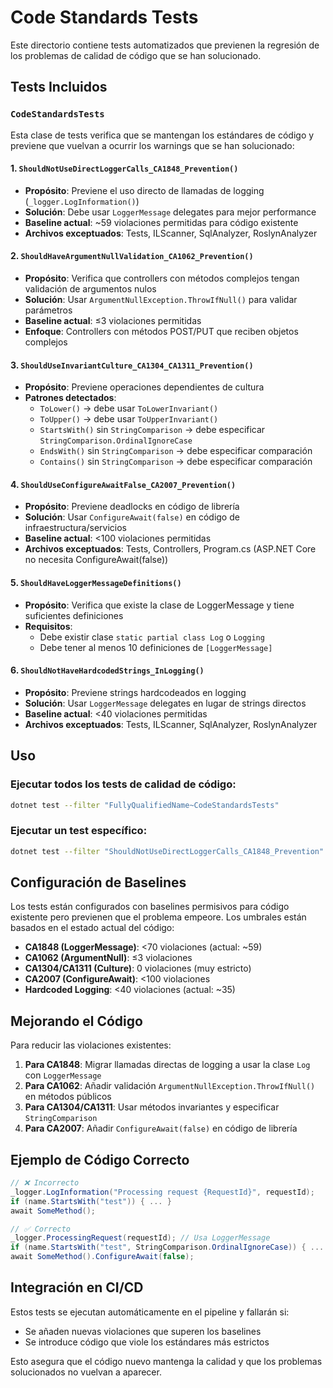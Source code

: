 # Code Standards Tests

Este directorio contiene tests automatizados que previenen la regresión de los problemas de calidad de código que se han solucionado.

## Tests Incluidos

### `CodeStandardsTests`

Esta clase de tests verifica que se mantengan los estándares de código y previene que vuelvan a ocurrir los warnings que se han solucionado:

#### 1. `ShouldNotUseDirectLoggerCalls_CA1848_Prevention()`
- **Propósito**: Previene el uso directo de llamadas de logging (`_logger.LogInformation()`) 
- **Solución**: Debe usar `LoggerMessage` delegates para mejor performance
- **Baseline actual**: ~59 violaciones permitidas para código existente
- **Archivos exceptuados**: Tests, ILScanner, SqlAnalyzer, RoslynAnalyzer

#### 2. `ShouldHaveArgumentNullValidation_CA1062_Prevention()`
- **Propósito**: Verifica que controllers con métodos complejos tengan validación de argumentos nulos
- **Solución**: Usar `ArgumentNullException.ThrowIfNull()` para validar parámetros
- **Baseline actual**: ≤3 violaciones permitidas
- **Enfoque**: Controllers con métodos POST/PUT que reciben objetos complejos

#### 3. `ShouldUseInvariantCulture_CA1304_CA1311_Prevention()`
- **Propósito**: Previene operaciones dependientes de cultura
- **Patrones detectados**:
  - `ToLower()` → debe usar `ToLowerInvariant()`
  - `ToUpper()` → debe usar `ToUpperInvariant()`
  - `StartsWith()` sin `StringComparison` → debe especificar `StringComparison.OrdinalIgnoreCase`
  - `EndsWith()` sin `StringComparison` → debe especificar comparación
  - `Contains()` sin `StringComparison` → debe especificar comparación

#### 4. `ShouldUseConfigureAwaitFalse_CA2007_Prevention()`
- **Propósito**: Previene deadlocks en código de librería
- **Solución**: Usar `ConfigureAwait(false)` en código de infraestructura/servicios
- **Baseline actual**: <100 violaciones permitidas
- **Archivos exceptuados**: Tests, Controllers, Program.cs (ASP.NET Core no necesita ConfigureAwait(false))

#### 5. `ShouldHaveLoggerMessageDefinitions()`
- **Propósito**: Verifica que existe la clase de LoggerMessage y tiene suficientes definiciones
- **Requisitos**:
  - Debe existir clase `static partial class Log` o `Logging`
  - Debe tener al menos 10 definiciones de `[LoggerMessage]`

#### 6. `ShouldNotHaveHardcodedStrings_InLogging()`
- **Propósito**: Previene strings hardcodeados en logging
- **Solución**: Usar `LoggerMessage` delegates en lugar de strings directos
- **Baseline actual**: <40 violaciones permitidas
- **Archivos exceptuados**: Tests, ILScanner, SqlAnalyzer, RoslynAnalyzer

## Uso

### Ejecutar todos los tests de calidad de código:
```bash
dotnet test --filter "FullyQualifiedName~CodeStandardsTests"
```

### Ejecutar un test específico:
```bash
dotnet test --filter "ShouldNotUseDirectLoggerCalls_CA1848_Prevention"
```

## Configuración de Baselines

Los tests están configurados con baselines permisivos para código existente pero previenen que el problema empeore. Los umbrales están basados en el estado actual del código:

- **CA1848 (LoggerMessage)**: <70 violaciones (actual: ~59)
- **CA1062 (ArgumentNull)**: ≤3 violaciones
- **CA1304/CA1311 (Culture)**: 0 violaciones (muy estricto)
- **CA2007 (ConfigureAwait)**: <100 violaciones
- **Hardcoded Logging**: <40 violaciones (actual: ~35)

## Mejorando el Código

Para reducir las violaciones existentes:

1. **Para CA1848**: Migrar llamadas directas de logging a usar la clase `Log` con `LoggerMessage`
2. **Para CA1062**: Añadir validación `ArgumentNullException.ThrowIfNull()` en métodos públicos
3. **Para CA1304/CA1311**: Usar métodos invariantes y especificar `StringComparison`
4. **Para CA2007**: Añadir `ConfigureAwait(false)` en código de librería

## Ejemplo de Código Correcto

```csharp
// ❌ Incorrecto
_logger.LogInformation("Processing request {RequestId}", requestId);
if (name.StartsWith("test")) { ... }
await SomeMethod();

// ✅ Correcto  
_logger.ProcessingRequest(requestId); // Usa LoggerMessage
if (name.StartsWith("test", StringComparison.OrdinalIgnoreCase)) { ... }
await SomeMethod().ConfigureAwait(false);
```

## Integración en CI/CD

Estos tests se ejecutan automáticamente en el pipeline y fallarán si:
- Se añaden nuevas violaciones que superen los baselines
- Se introduce código que viole los estándares más estrictos

Esto asegura que el código nuevo mantenga la calidad y que los problemas solucionados no vuelvan a aparecer.